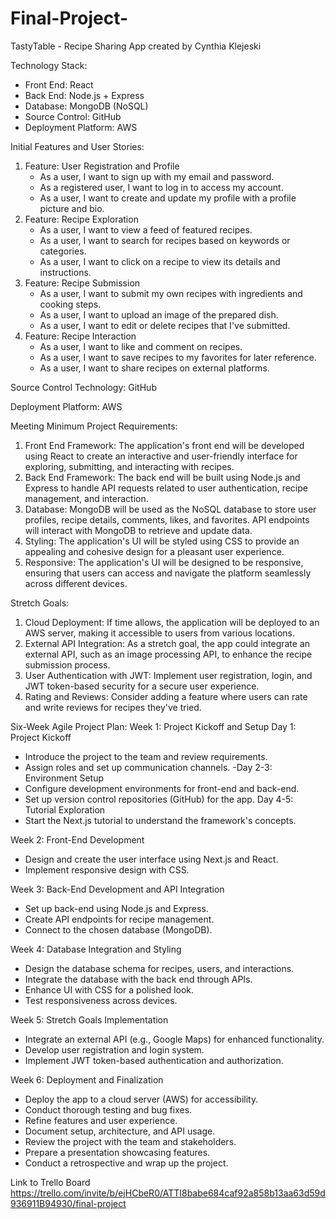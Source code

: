# Final-Project-
TastyTable - Recipe Sharing App created by Cynthia Klejeski

Technology Stack:
- Front End: React
- Back End: Node.js + Express
- Database: MongoDB (NoSQL)
- Source Control: GitHub
- Deployment Platform: AWS

Initial Features and User Stories:
1. Feature: User Registration and Profile
     - As a user, I want to sign up with my email and password.
     - As a registered user, I want to log in to access my account.
     - As a user, I want to create and update my profile with a profile picture and bio.
2. Feature: Recipe Exploration
     - As a user, I want to view a feed of featured recipes.
     - As a user, I want to search for recipes based on keywords or categories.
     - As a user, I want to click on a recipe to view its details and instructions.
3. Feature: Recipe Submission
     - As a user, I want to submit my own recipes with ingredients and cooking steps.
     - As a user, I want to upload an image of the prepared dish.
     - As a user, I want to edit or delete recipes that I've submitted.
4. Feature: Recipe Interaction
     - As a user, I want to like and comment on recipes.
     - As a user, I want to save recipes to my favorites for later reference.
     - As a user, I want to share recipes on external platforms.

Source Control Technology: GitHub

Deployment Platform: AWS

Meeting Minimum Project Requirements:
1. Front End Framework: The application's front end will be developed using React to create an interactive and user-friendly interface for exploring, submitting, and interacting with recipes.
2. Back End Framework: The back end will be built using Node.js and Express to handle API requests related to user authentication, recipe management, and interaction.
3. Database: MongoDB will be used as the NoSQL database to store user profiles, recipe details, comments, likes, and favorites. API endpoints will interact with MongoDB to retrieve and update data.
4. Styling: The application's UI will be styled using CSS to provide an appealing and cohesive design for a pleasant user experience.
5. Responsive: The application's UI will be designed to be responsive, ensuring that users can access and navigate the platform seamlessly across different devices.

Stretch Goals:
1. Cloud Deployment: If time allows, the application will be deployed to an AWS server, making it accessible to users from various locations.
2. External API Integration: As a stretch goal, the app could integrate an external API, such as an image processing API, to enhance the recipe submission process.
3. User Authentication with JWT: Implement user registration, login, and JWT token-based security for a secure user experience.
4. Rating and Reviews: Consider adding a feature where users can rate and write reviews for recipes they've tried.

Six-Week Agile Project Plan:
Week 1: Project Kickoff and Setup
Day 1: Project Kickoff
  - Introduce the project to the team and review requirements.
  - Assign roles and set up communication channels.
-Day 2-3: Environment Setup
  - Configure development environments for front-end and back-end.
  - Set up version control repositories (GitHub) for the app.
Day 4-5: Tutorial Exploration
  - Start the Next.js tutorial to understand the framework's concepts.

Week 2: Front-End Development
  - Design and create the user interface using Next.js and React.
  - Implement responsive design with CSS.

Week 3: Back-End Development and API Integration
  - Set up back-end using Node.js and Express.
  - Create API endpoints for recipe management.
  - Connect to the chosen database (MongoDB).

Week 4: Database Integration and Styling
  - Design the database schema for recipes, users, and interactions.
  - Integrate the database with the back end through APIs.
  - Enhance UI with CSS for a polished look.
  - Test responsiveness across devices.

Week 5: Stretch Goals Implementation
  - Integrate an external API (e.g., Google Maps) for enhanced functionality.
  - Develop user registration and login system.
  - Implement JWT token-based authentication and authorization.




Week 6: Deployment and Finalization
  - Deploy the app to a cloud server (AWS) for accessibility.
  - Conduct thorough testing and bug fixes.
  - Refine features and user experience.
  - Document setup, architecture, and API usage.
  - Review the project with the team and stakeholders.
  - Prepare a presentation showcasing features.
  - Conduct a retrospective and wrap up the project.


Link to Trello Board
https://trello.com/invite/b/ejHCbeR0/ATTI8babe684caf92a858b13aa63d59d936911B94930/final-project
